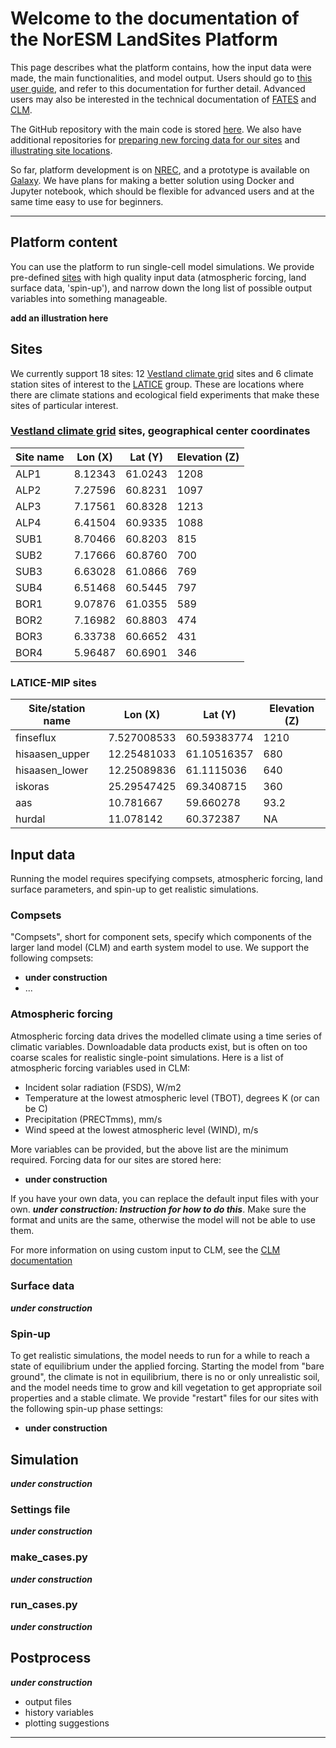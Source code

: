 # Welcome to the documentation of the NorESM LandSites Platform

This page describes what the platform contains, how the input data were made, the main functionalities, and model output. Users should go to [this user guide](), and refer to this documentation for further detail. Advanced users may also be interested in the technical documentation of [FATES](https://fates-docs.readthedocs.io/en/stable/) and [CLM](https://www.cesm.ucar.edu/models/clm/).

The GitHub repository with the main code is stored [here](https://github.com/NorESMhub/NorESM_LandSites_Platform). We also have additional repositories for [preparing new forcing data for our sites](https://github.com/huitang-earth/NLP_prep) and [illustrating site locations](https://github.com/evalieungh/map_scripts).

So far, platform development is on [NREC](https://nrec.no/), and a prototype is available on [Galaxy](https://training.galaxyproject.org/training-material/topics/climate/tutorials/fates/tutorial.html). We have plans for making a better solution using Docker and Jupyter notebook, which should be flexible for advanced users and at the same time easy to use for beginners. 

*****************************

## Platform content

You can use the platform to run single-cell model simulations. We provide pre-defined [sites](https://noresmhub.github.io/NorESM_LandSites_Platform/#sites) with high quality input data (atmospheric forcing, land surface data, 'spin-up'), and narrow down the long list of possible output variables into something manageable.

**add an illustration here**

## Sites

We currently support 18 sites: 12 [Vestland climate grid](https://betweenthefjords.w.uib.no/vestland-climate-grid/) sites and 6 climate station sites of interest to the [LATICE](https://www.mn.uio.no/geo/english/research/groups/latice/) group. These are locations where there are climate stations and ecological field experiments that make these sites of particular interest.

### [Vestland climate grid](https://betweenthefjords.w.uib.no/vestland-climate-grid/) sites, geographical center coordinates
| Site name | Lon (X) | Lat (Y) | Elevation (Z) |
| --- | --- | --- | --- |
| ALP1 | 8.12343 | 61.0243 | 1208 |
| ALP2 | 7.27596 | 60.8231 | 1097 |
| ALP3 | 7.17561 | 60.8328 | 1213 |
| ALP4 | 6.41504 | 60.9335 | 1088 |
| SUB1 | 8.70466 | 60.8203 | 815  |
| SUB2 | 7.17666 | 60.8760 | 700  |
| SUB3 | 6.63028 | 61.0866 | 769  |
| SUB4 | 6.51468 | 60.5445 | 797  |
| BOR1 | 9.07876 | 61.0355 | 589  |
| BOR2 | 7.16982 | 60.8803 | 474  |
| BOR3 | 6.33738 | 60.6652 | 431  |
| BOR4 | 5.96487 | 60.6901 | 346  |

### LATICE-MIP sites
| Site/station name | Lon (X)     |	Lat (Y)     |	Elevation (Z) |
|------------------ | ------      |  --------   | -------------- |
| finseflux         |	7.527008533 | 60.59383774 | 1210  |
| hisaasen_upper    |	12.25481033 | 61.10516357 | 680   |
| hisaasen_lower    |	12.25089836 | 61.1115036  | 640   |
| iskoras           |	25.29547425 | 69.3408715  | 360   |
| aas               |	10.781667   | 59.660278   | 93.2  |
| hurdal            | 11.078142   | 60.372387   | NA    |

## Input data

Running the model requires specifying compsets, atmospheric forcing, land surface parameters, and spin-up to get realistic simulations.

### Compsets

"Compsets", short for component sets, specify which components of the larger land model (CLM) and earth system model to use. We support the following compsets:
- **under construction**
- ...


### Atmospheric forcing

Atmospheric forcing data drives the modelled climate using a time series of climatic variables. Downloadable data products exist, but is often on too coarse scales for realistic single-point simulations. Here is a list of atmospheric forcing variables used in CLM:
- Incident solar radiation (FSDS), 	W/m2
- Temperature at the lowest atmospheric level (TBOT), degrees K (or can be C)
- Precipitation (PRECTmms), mm/s
- Wind speed at the lowest atmospheric level (WIND), m/s

More variables can be provided, but the above list are the minimum required. Forcing data for our sites are stored here:
- **under construction**

If you have your own data, you can replace the default input files with your own. ***under construction: Instruction for how to do this***. Make sure the format and units are the same, otherwise the model will not be able to use them. 

For more information on using custom input to CLM, see the [CLM documentation](https://www.cesm.ucar.edu/models/cesm1.0/clm/models/lnd/clm/doc/UsersGuide/x9798.html)

### Surface data

***under construction***

### Spin-up

To get realistic simulations, the model needs to run for a while to reach a state of equilibrium under the applied forcing. Starting the model from "bare ground", the climate is not in equilibrium, there is no or only unrealistic soil, and the model needs time to grow and kill vegetation to get appropriate soil properties and a stable climate. We provide "restart" files for our sites with the following spin-up phase settings:
- **under construction**

## Simulation


***under construction***

### Settings file


***under construction***


### make_cases.py


***under construction***

### run_cases.py


***under construction***

## Postprocess

***under construction***
- output files
- history variables
- plotting suggestions

*****************************
